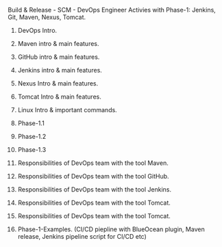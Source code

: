 
Build & Release - SCM - DevOps Engineer Activies with Phase-1: Jenkins, Git, Maven, Nexus, Tomcat.

1. DevOps Intro.

2. Maven intro & main features.

3. GitHub intro & main features.

4. Jenkins intro & main features.

5. Nexus Intro & main features.

6. Tomcat Intro & main features.

7. Linux Intro & important commands.

8. Phase-1.1

9. Phase-1.2

10. Phase-1.3

11. Responsibilities of DevOps team with the tool Maven.

12. Responsibilities of DevOps team with the tool GitHub.

13. Responsibilities of DevOps team with the tool Jenkins.

14. Responsibilities of DevOps team with the tool Tomcat.

15. Responsibilities of DevOps team with the tool Tomcat.

16. Phase-1-Examples. (CI/CD piepline with BlueOcean plugin, Maven release, Jenkins pipeline script for CI/CD etc)
